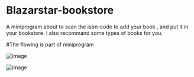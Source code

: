 # Blazarstar-bookstore
A miniprogram about to scan the isbn-code to add your book ,
and put it in your bookstore.
I also recommand some types of books for you.


#The flowing is part of miniprogram

![image](https://github.com/Blazarstar/bookstore/blob/master/images/spare.PNG)
      
![image](https://github.com/Blazarstar/bookstore/blob/master/images/book.PNG)




